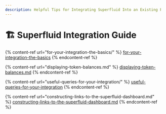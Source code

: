 ```yaml
---
description: Helpful Tips for Integrating Superfluid Into an Existing Project
---
```


# 🏗 Superfluid Integration Guide

{% content-ref url="for-your-integration-the-basics/" %}
[for-your-integration-the-basics](for-your-integration-the-basics/)
{% endcontent-ref %}

{% content-ref url="displaying-token-balances.md" %}
[displaying-token-balances.md](displaying-token-balances.md)
{% endcontent-ref %}

{% content-ref url="useful-queries-for-your-integration/" %}
[useful-queries-for-your-integration](useful-queries-for-your-integration/)
{% endcontent-ref %}

{% content-ref url="constructing-links-to-the-superfluid-dashboard.md" %}
[constructing-links-to-the-superfluid-dashboard.md](constructing-links-to-the-superfluid-dashboard.md)
{% endcontent-ref %}
